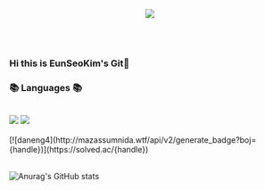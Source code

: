 <div align = "center">
	<img src="https://capsule-render.vercel.app/api?type=waving&color=auto&height=200&section=header&text=Daneng4%20Github!&fontSize=90" />	
</div>

<br><br>
  ### Hi this is EunSeoKim's Git👋

  ### 📚 Languages 📚
  <br>
  <img src="https://img.shields.io/badge/Python-green?style=flat&logo=Python&logoColor=white"/>
  <img src="https://img.shields.io/badge/Java-blue?style=flat&logo=Java&logoColor=white"/>

<br>
<br>
[![daneng4](http://mazassumnida.wtf/api/v2/generate_badge?boj={handle})](https://solved.ac/{handle})

<br>
<br>
  
  ![Anurag's GitHub stats](https://github-readme-stats.vercel.app/api?username=daneng4&show_icons=true&theme=tokyonight)
  <br>
  <br>
  

</div>
